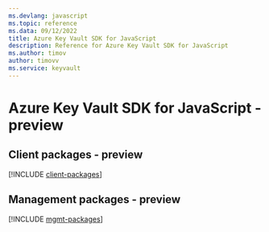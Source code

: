 ```yaml
---
ms.devlang: javascript
ms.topic: reference
ms.data: 09/12/2022
title: Azure Key Vault SDK for JavaScript
description: Reference for Azure Key Vault SDK for JavaScript
ms.author: timov
author: timovv
ms.service: keyvault
---
```

# Azure Key Vault SDK for JavaScript - preview

## Client packages - preview
[!INCLUDE [client-packages](key-vault-client-index.md)]
## Management packages - preview
[!INCLUDE [mgmt-packages](key-vault-mgmt-index.md)]